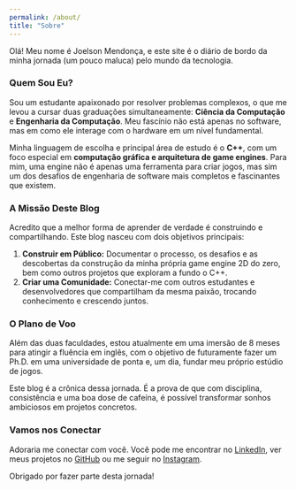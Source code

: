 ```yaml
---
permalink: /about/
title: "Sobre"
---
```


Olá! Meu nome é Joelson Mendonça, e este site é o diário de bordo da minha jornada (um pouco maluca) pelo mundo da tecnologia.

### Quem Sou Eu?

Sou um estudante apaixonado por resolver problemas complexos, o que me levou a cursar duas graduações simultaneamente: **Ciência da Computação** e **Engenharia da Computação**. Meu fascínio não está apenas no software, mas em como ele interage com o hardware em um nível fundamental.

Minha linguagem de escolha e principal área de estudo é o **C++**, com um foco especial em **computação gráfica e arquitetura de game engines**. Para mim, uma engine não é apenas uma ferramenta para criar jogos, mas sim um dos desafios de engenharia de software mais completos e fascinantes que existem.

### A Missão Deste Blog

Acredito que a melhor forma de aprender de verdade é construindo e compartilhando. Este blog nasceu com dois objetivos principais:

1.  **Construir em Público:** Documentar o processo, os desafios e as descobertas da construção da minha própria game engine 2D do zero, bem como outros projetos que exploram a fundo o C++.
2.  **Criar uma Comunidade:** Conectar-me com outros estudantes e desenvolvedores que compartilham da mesma paixão, trocando conhecimento e crescendo juntos.

### O Plano de Voo

Além das duas faculdades, estou atualmente em uma imersão de 8 meses para atingir a fluência em inglês, com o objetivo de futuramente fazer um Ph.D. em uma universidade de ponta e, um dia, fundar meu próprio estúdio de jogos.

Este blog é a crônica dessa jornada. É a prova de que com disciplina, consistência e uma boa dose de cafeína, é possível transformar sonhos ambiciosos em projetos concretos.

### Vamos nos Conectar

Adoraria me conectar com você. Você pode me encontrar no [LinkedIn](https://www.linkedin.com/in/joelsonmendonca/), ver meus projetos no [GitHub](github.com/Joelsonsmendonca) ou me seguir no [Instagram](https://www.instagram.com/jsantos__2/).

Obrigado por fazer parte desta jornada!
